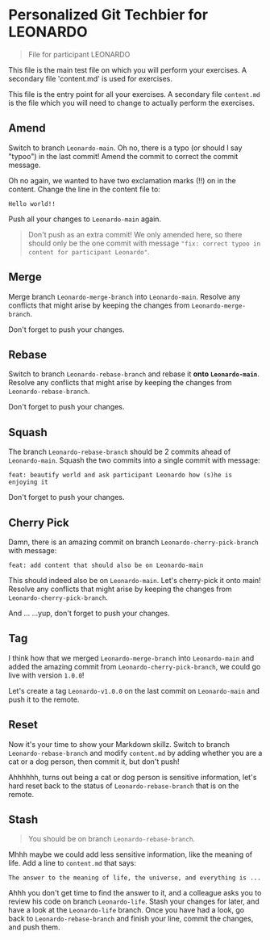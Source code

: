 # Personalized Git Techbier for LEONARDO

> File for participant LEONARDO

This file is the main test file on which you will perform your exercises. A
secondary file 'content.md' is used for  exercises.

This file is the entry point for all your exercises. A secondary file
`content.md` is the file which you will need to change to actually perform the
exercises.

## Amend

Switch to branch `Leonardo-main`. Oh no, there is a typo (or should I say "typoo") in
the last commit! Amend the commit to correct the commit message.

Oh no again, we wanted to have two exclamation marks (!!) on in the content.
Change the line in the content file to:

```
Hello world!!
```

Push all your changes to `Leonardo-main` again.

> Don't push as an extra commit! We only amended here, so there should only be
> the one commit with message
> `"fix: correct typoo in content for participant Leonardo"`.

## Merge

Merge branch `Leonardo-merge-branch` into `Leonardo-main`. Resolve any conflicts that might arise
by keeping the changes from `Leonardo-merge-branch`.

Don't forget to push your changes.

## Rebase

Switch to branch `Leonardo-rebase-branch` and rebase it **onto `Leonardo-main`**. Resolve any
conflicts that might arise by keeping the changes from `Leonardo-rebase-branch`.

Don't forget to push your changes.

## Squash

The branch `Leonardo-rebase-branch` should be 2 commits ahead of `Leonardo-main`. Squash the two
commits into a single commit with message:

```
feat: beautify world and ask participant Leonardo how (s)he is enjoying it
```

Don't forget to push your changes.

## Cherry Pick

Damn, there is an amazing commit on branch `Leonardo-cherry-pick-branch` with message:

```
feat: add content that should also be on Leonardo-main
```

This should indeed also be on `Leonardo-main`. Let's cherry-pick it onto main! Resolve
any conflicts that might arise by keeping the changes from `Leonardo-cherry-pick-branch`.

And ...
...yup, don't forget to push your changes.

## Tag

I think how that we merged `Leonardo-merge-branch` into `Leonardo-main` and added the amazing
commit from `Leonardo-cherry-pick-branch`, we could go live with version `1.0.0`!

Let's create a tag `Leonardo-v1.0.0` on the last commit on `Leonardo-main` and push it to the
remote.

## Reset

Now it's your time to show your Markdown skillz. Switch to branch `Leonardo-rebase-branch`
and modify `content.md` by adding whether you are a cat or a dog person, then
commit it, but don't push!

Ahhhhhh, turns out being a cat or dog person is sensitive information, let's
hard reset back to the status of `Leonardo-rebase-branch` that is on the remote.

## Stash

> You should be on branch `Leonardo-rebase-branch`.

Mhhh maybe we could add less sensitive information, like the meaning of life.
Add a line to `content.md` that says:

```
The answer to the meaning of life, the universe, and everything is ...
```

Ahhh you don't get time to find the answer to it, and a colleague asks you to
review his code on branch `Leonardo-life`. Stash your changes for later, and have a
look at the `Leonardo-life` branch. Once you have had a look, go back to
`Leonardo-rebase-branch` and finish your line, commit the changes, and push them.
